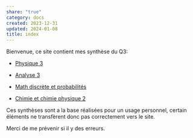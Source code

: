 ```yaml
---  
share: "true"  
category: docs  
created: 2023-12-31  
updated: 2024-01-08  
title: index  
---  
```

  
Bienvenue, ce site contient mes synthèse du Q3:  
  
- [Physique 3](Physique%203)  
  
- [Analyse 3](Analyse%203)    
  
- [Math discrète et probabilités](MDP)  
  
- [Chimie et chimie physique 2](Chimie%202)  
  
Ces synthèses sont a la base réalisées pour un usage personnel, certain éléments ne transfèrent donc pas correctement vers le site.  
  
Merci de me prévenir si il y des erreurs.  
